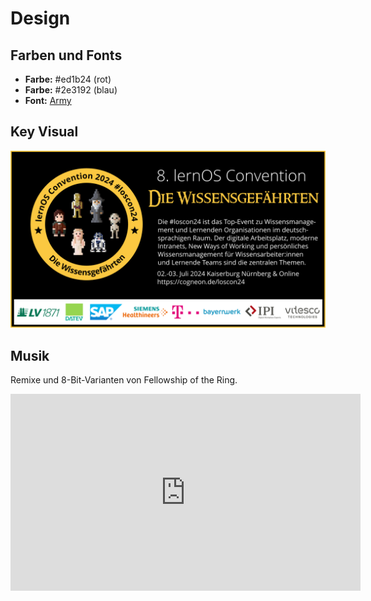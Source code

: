 # Design

## Farben und Fonts
- **Farbe:** #ed1b24 (rot)
- **Farbe:** #2e3192 (blau)
- **Font:** [Army](https://www.dafont.com/ringbearer.font)

## Key Visual
![](img/loscon24-key-visual.png)

## Musik
Remixe und 8-Bit-Varianten von Fellowship of the Ring.

<iframe width="560" height="315" src="https://www.youtube-nocookie.com/embed/Mi_3xRQSkz4?si=v9XAd8RobizMnWb_" title="YouTube video player" frameborder="0" allow="accelerometer; autoplay; clipboard-write; encrypted-media; gyroscope; picture-in-picture; web-share" allowfullscreen></iframe>